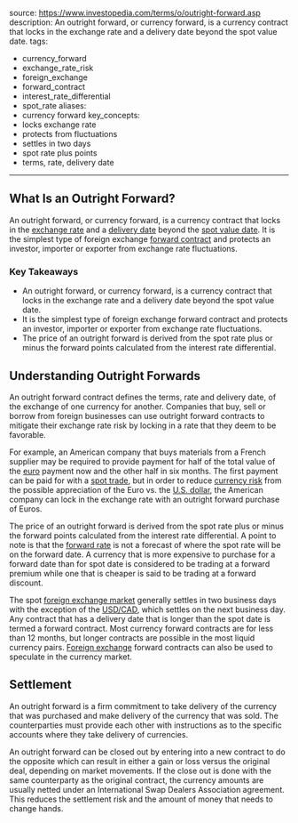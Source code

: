  
source: https://www.investopedia.com/terms/o/outright-forward.asp
description: An outright forward, or currency forward, is a currency contract that
  locks in the exchange rate and a delivery date beyond the spot value date.
tags:
  - currency_forward
  - exchange_rate_risk
  - foreign_exchange
  - forward_contract
  - interest_rate_differential
  - spot_rate
aliases:
  - currency forward
key_concepts:
  - locks exchange rate
  - protects from fluctuations
  - settles in two days
  - spot rate plus points
  - terms, rate, delivery date
---


## What Is an Outright Forward?

An outright forward, or currency forward, is a currency contract that locks in the [exchange rate](https://www.investopedia.com/terms/e/exchangerate.asp) and a [delivery date](https://www.investopedia.com/terms/d/deliverydate.asp) beyond the [spot value date](https://www.investopedia.com/terms/s/spot-date.asp). It is the simplest type of foreign exchange [forward contract](https://www.investopedia.com/terms/f/forwardcontract.asp) and protects an investor, importer or exporter from exchange rate fluctuations.

### Key Takeaways

- An outright forward, or currency forward, is a currency contract that locks in the exchange rate and a delivery date beyond the spot value date.
- It is the simplest type of foreign exchange forward contract and protects an investor, importer or exporter from exchange rate fluctuations.
- The price of an outright forward is derived from the spot rate plus or minus the forward points calculated from the interest rate differential.

## Understanding Outright Forwards

An outright forward contract defines the terms, rate and delivery date, of the exchange of one currency for another. Companies that buy, sell or borrow from foreign businesses can use outright forward contracts to mitigate their exchange rate risk by locking in a rate that they deem to be favorable.

For example, an American company that buys materials from a French supplier may be required to provide payment for half of the total value of the [euro](https://www.investopedia.com/terms/e/euro.asp) payment now and the other half in six months. The first payment can be paid for with a [spot trade](https://www.investopedia.com/terms/s/spottrade.asp), but in order to reduce [currency risk](https://www.investopedia.com/terms/c/currencyrisk.asp) from the possible appreciation of the Euro vs. the [U.S. dollar](https://www.investopedia.com/terms/forex/u/usd-united-states-dollar.asp), the American company can lock in the exchange rate with an outright forward purchase of Euros.

The price of an outright forward is derived from the spot rate plus or minus the forward points calculated from the interest rate differential. A point to note is that the [forward rate](https://www.investopedia.com/terms/f/forwardrate.asp) is not a forecast of where the spot rate will be on the forward date. A currency that is more expensive to purchase for a forward date than for spot date is considered to be trading at a forward premium while one that is cheaper is said to be trading at a forward discount.

The spot [foreign exchange market](https://www.investopedia.com/terms/forex/f/foreign-exchange-markets.asp) generally settles in two business days with the exception of the [USD/CAD](https://www.investopedia.com/terms/forex/u/usd-cad-us-dollar-canadian-dollar-currency-pair.asp), which settles on the next business day. Any contract that has a delivery date that is longer than the spot date is termed a forward contract. Most currency forward contracts are for less than 12 months, but longer contracts are possible in the most liquid currency pairs. [Foreign exchange](https://www.investopedia.com/terms/f/foreign-exchange.asp) forward contracts can also be used to speculate in the currency market.

## Settlement

An outright forward is a firm commitment to take delivery of the currency that was purchased and make delivery of the currency that was sold. The counterparties must provide each other with instructions as to the specific accounts where they take delivery of currencies.

An outright forward can be closed out by entering into a new contract to do the opposite which can result in either a gain or loss versus the original deal, depending on market movements. If the close out is done with the same counterparty as the original contract, the currency amounts are usually netted under an International Swap Dealers Association agreement. This reduces the settlement risk and the amount of money that needs to change hands.
